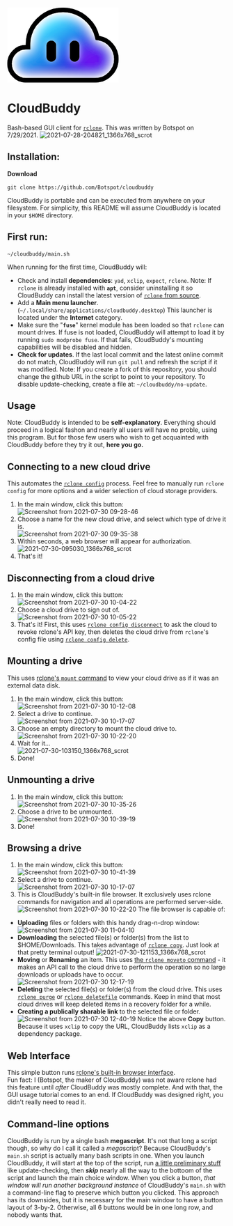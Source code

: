 ![program icon](https://raw.githubusercontent.com/Botspot/cloudbuddy/main/icons/cloud.png)
# CloudBuddy
Bash-based GUI client for [`rclone`](https://rclone.org/). This was written by Botspot on 7/29/2021.
![2021-07-28-204821_1366x768_scrot](https://user-images.githubusercontent.com/54716352/127436113-56ac9a1d-2bc5-4812-b927-82d16b80565d.png)

## Installation:
**Download**
```
git clone https://github.com/Botspot/cloudbuddy
```
CloudBuddy is portable and can be executed from anywhere on your filesystem. For simplicity, this README will assume CloudBuddy is located in your `$HOME` directory.
## First run:
```
~/cloudbuddy/main.sh
```
When running for the first time, CloudBuddy will:
- Check and install **dependencies**: `yad`, `xclip`, `expect`, `rclone`.  Note: If `rclone` is already installed with **`apt`**, consider uninstalling it so CloudBuddy can install the latest version of [`rclone` from source](https://rclone.org/downloads/).
- Add a **Main menu launcher**. (`~/.local/share/applications/cloudbuddy.desktop`) This launcher is located under the **Internet** category.
- Make sure the "**`fuse`**" kernel module has been loaded so that `rclone` can mount drives. If fuse is not loaded, CloudBuddy will attempt to load it by running `sudo modprobe fuse`. If that fails, CloudBuddy's mounting capabilities will be disabled and hidden.
- **Check for updates**. If the last local commit and the latest online commit do not match, CloudBuddy will run `git pull` and refresh the script if it was modified. Note: If you create a fork of this repository, you should change the github URL in the script to point to your repository. To disable update-checking, create a file at: `~/cloudbuddy/no-update`.

## Usage
Note: CloudBuddy is intended to be **self-explanatory**. Everything should proceed in a logical fashon and nearly all users will have no proble, using this program.
But for those few users who wish to get acquainted with CloudBuddy before they try it out, **here you go.**
## Connecting to a new cloud drive
This automates the [`rclone config`](https://rclone.org/commands/rclone_config/) process. Feel free to manually run `rclone config` for more options and a wider selection of cloud storage providers. 
1. In the main window, click this button:  
![Screenshot from 2021-07-30 09-28-46](https://user-images.githubusercontent.com/54716352/127683887-ddb82be7-6db6-4f73-a0f0-9bb9b27fff4b.png)
2. Choose a name for the new cloud drive, and select which type of drive it is.  
![Screenshot from 2021-07-30 09-35-38](https://user-images.githubusercontent.com/54716352/127683918-b338f9ba-9973-4636-9ac8-6c840c6894ac.png)
3. Within seconds, a web browser will appear for authorization.  
![2021-07-30-095030_1366x768_scrot](https://user-images.githubusercontent.com/54716352/127684335-7ab585ff-b2ff-45ea-9505-f64110e98a57.png)
4. That's it!
## Disconnecting from a cloud drive
1. In the main window, click this button:  
![Screenshot from 2021-07-30 10-04-22](https://user-images.githubusercontent.com/54716352/127684538-d8026d21-ce9f-43dd-b101-3cbe4e354e5d.png)
2. Choose a cloud drive to sign out of.  
![Screenshot from 2021-07-30 10-05-22](https://user-images.githubusercontent.com/54716352/127685511-28fe8678-5f3e-4889-a86f-a7d1bc45f4cf.png)
3. That's it! First, this uses [`rclone config disconnect`](https://rclone.org/commands/rclone_config_disconnect/) to ask the cloud to revoke rclone's API key, then deletes the cloud drive from `rclone`'s config file using [`rclone config delete`](https://rclone.org/commands/rclone_config_delete/).
## Mounting a drive
This uses [rclone's `mount` command](https://rclone.org/commands/rclone_mount/) to view your cloud drive as if it was an external data disk.
1. In the main window, click this button:  
![Screenshot from 2021-07-30 10-12-08](https://user-images.githubusercontent.com/54716352/127685235-1efae846-d9ec-4203-b01b-f6e41b83791e.png)
2. Select a drive to continue.  
![Screenshot from 2021-07-30 10-17-07](https://user-images.githubusercontent.com/54716352/127685489-1c963ed6-8ab8-446f-97b9-c4aedbcac5e4.png)
3. Choose an empty directory to mount the cloud drive to.  
![Screenshot from 2021-07-30 10-22-20](https://user-images.githubusercontent.com/54716352/127685584-86ee15fc-6d2f-4d56-b43c-5d30ea9fb9d5.png)
4. Wait for it...  
![2021-07-30-103150_1366x768_scrot](https://user-images.githubusercontent.com/54716352/127685725-bfc3eb94-7236-41e5-aa22-4c8a262bfbbf.png)
5. Done!
## Unmounting a drive
1. In the main window, click this button:  
![Screenshot from 2021-07-30 10-35-26](https://user-images.githubusercontent.com/54716352/127685787-d97a4c2a-27e5-419e-ad43-2c1ae822fd62.png)
2. Choose a drive to be unmounted.
![Screenshot from 2021-07-30 10-39-19](https://user-images.githubusercontent.com/54716352/127686225-93ad674d-478f-4fed-918d-3add6a0a1bdc.png)
3. Done!
## Browsing a drive
1. In the main window, click this button:  
![Screenshot from 2021-07-30 10-41-39](https://user-images.githubusercontent.com/54716352/127687406-6382a4e8-6658-467e-abb2-688068ef0727.png)
2. Select a drive to continue.  
![Screenshot from 2021-07-30 10-17-07](https://user-images.githubusercontent.com/54716352/127685840-104d4735-2158-48cd-a743-715abdc670b9.png)
3. This is CloudBuddy's built-in file browser. It exclusively uses rclone commands for navigation and all operations are performed server-side.
![Screenshot from 2021-07-30 10-22-20](https://user-images.githubusercontent.com/54716352/127685928-0b6f06e4-fad3-4b4d-8869-39678af793ea.png)
The file browser is capable of:
  - **Uploading** files or folders with this handy drag-n-drop window:
  ![Screenshot from 2021-07-30 11-04-10](https://user-images.githubusercontent.com/54716352/127687058-53d6b01c-b84a-4055-9805-fe83df54ea42.png)
  - **Downloading** the selected file(s) or folder(s) from the list to $HOME/Downloads. This takes advantage of [`rclone copy`](https://rclone.org/commands/rclone_copy/). Just look at that pretty terminal output!
  ![2021-07-30-121153_1366x768_scrot](https://user-images.githubusercontent.com/54716352/127688484-5a97dafc-7561-456b-a26a-ca0d5c2a9cd9.png)
  - **Moving** or **Renaming** an item. This uses [the `rclone moveto` command](https://rclone.org/commands/rclone_moveto/) - it makes an API call to the cloud drive to perform the operation so no large downloads or uploads have to occur.
  ![Screenshot from 2021-07-30 12-17-19](https://user-images.githubusercontent.com/54716352/127690463-465ee964-08e4-427a-9798-61d3ce6fe069.png)
  - **Deleting** the selected file(s) or folder(s) from the cloud drive. This uses [`rclone purge`](https://rclone.org/commands/rclone_purge/) or [`rclone deletefile`](https://rclone.org/commands/rclone_deletefile/) commands. Keep in mind that most cloud drives will keep deleted items in a recovery folder for a while.
  - **Creating a publically sharable link** to the selected file or folder.
  ![Screenshot from 2021-07-30 12-40-19](https://user-images.githubusercontent.com/54716352/127691403-3da765ae-9fc1-47d2-bd49-3f32876986f6.png)
  Notice the above **Copy** button. Because it uses `xclip` to copy the URL, CloudBuddy lists `xclip` as a dependency package.
## Web Interface
This simple button runs [rclone's built-in browser interface](https://rclone.org/gui/).  
Fun fact: I (Botspot, the maker of CloudBuddy) was not aware rclone had this feature until *after* CloudBuddy was mostly complete.
And with that, the GUI usage tutorial comes to an end. If CloudBuddy was designed right, you didn't really need to read it.

## Command-line options
CloudBuddy is run by a single bash **megascript**. It's not that long a script though, so why do I call it called a *mega*script?
Because CloudBuddy's `main.sh` script is actually many bash scripts in one.
When you launch CloudBuddy, it will start at the top of the script, run [a little preliminary stuff](https://github.com/Botspot/cloudbuddy#first-run) like update-checking, then ***skip*** nearly all the way to the bottoom of the script and launch the main choice window. When you click a button, *that window will run another background instance* of CloudBuddy's `main.sh` with a command-line flag to preserve which button you clicked. This approach has its downsides, but it is necessary for the main window to have a button layout of 3-by-2. Otherwise, all 6 buttons would be in one long row, and nobody wants that.
